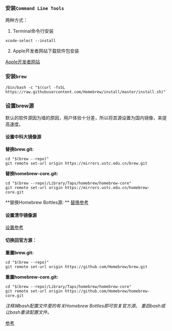 ### 安装`Command Line Tools`

两种方式：

1. Terminal命令行安装

```shell
xcode-select --install
```

2. Apple开发者网站下载软件包安装

[Apple开发者网站](https://developer.apple.com/download/more/)

### 安装`brew`

```shell
/bin/bash -c "$(curl -fsSL https://raw.githubusercontent.com/Homebrew/install/master/install.sh)"
```

### 设置brew源

默认的软件源因为墙的原因，用户体验十分差，所以将其源设置为国内镜像，来提高速度。

#### 设置中科大镜像源

**替换brew.git:**

```
cd "$(brew --repo)"
git remote set-url origin https://mirrors.ustc.edu.cn/brew.git
```
**替换homebrew-core.git:**
```
cd "$(brew --repo)/Library/Taps/homebrew/homebrew-core"
git remote set-url origin https://mirrors.ustc.edu.cn/homebrew-core.git
```
**替换Homebrew Bottles源: **
[替换参考](https://lug.ustc.edu.cn/wiki/mirrors/help/homebrew-bottles)
#### 设置清华镜像源

[设置参考](https://mirrors.tuna.tsinghua.edu.cn/help/homebrew/)
#### 切换回官方源：

**重置brew.git:**
```
cd "$(brew --repo)"
git remote set-url origin https://github.com/Homebrew/brew.git
```
**重置homebrew-core.git:**
```
cd "$(brew --repo)/Library/Taps/homebrew/homebrew-core"
git remote set-url origin https://github.com/Homebrew/homebrew-core.git
```

*注释掉bash配置文件里的有关Homebrew Bottles即可恢复官方源。*
*重启bash或让bash重读配置文件。*

[参考](https://lug.ustc.edu.cn/wiki/mirrors/help/brew.git)



